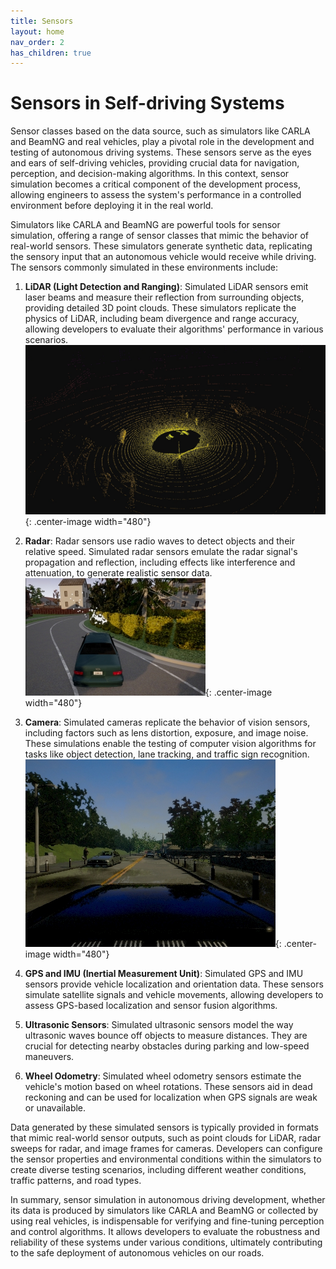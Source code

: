 ```yaml
---
title: Sensors
layout: home
nav_order: 2
has_children: true
---
```

# Sensors in Self-driving Systems

Sensor classes based on the data source, such as simulators like CARLA and BeamNG and real vehicles, play a pivotal role in the development and testing of autonomous driving systems. These sensors serve as the eyes and ears of self-driving vehicles, providing crucial data for navigation, perception, and decision-making algorithms. In this context, sensor simulation becomes a critical component of the development process, allowing engineers to assess the system's performance in a controlled environment before deploying it in the real world.

Simulators like CARLA and BeamNG are powerful tools for sensor simulation, offering a range of sensor classes that mimic the behavior of real-world sensors. These simulators generate synthetic data, replicating the sensory input that an autonomous vehicle would receive while driving. The sensors commonly simulated in these environments include:

1. **LiDAR (Light Detection and Ranging)**<a name="LiDAR"/>: Simulated LiDAR sensors emit laser beams and measure their reflection from surrounding objects, providing detailed 3D point clouds. These simulators replicate the physics of LiDAR, including beam divergence and range accuracy, allowing developers to evaluate their algorithms' performance in various scenarios.
![carla_lidar_point_cloud](../../assets/sensors/carla_lidar_point_cloud.jpg){: .center-image width="480"}

1. **Radar**<a name="Radar"/>: Radar sensors use radio waves to detect objects and their relative speed. Simulated radar sensors emulate the radar signal's propagation and reflection, including effects like interference and attenuation, to generate realistic sensor data.
![carla_sensors_radar](../../assets/sensors/carla_sensors_radar.jpg){: .center-image width="480"}

1. **Camera**<a name="Camera"/>: Simulated cameras replicate the behavior of vision sensors, including factors such as lens distortion, exposure, and image noise. These simulations enable the testing of computer vision algorithms for tasks like object detection, lane tracking, and traffic sign recognition.
![carla_sensors_rgb](../../assets/sensors/carla_sensors_rgb.jpg){: .center-image width="480"}

1. **GPS and IMU (Inertial Measurement Unit)<a name="GPS_IMU"/>**: Simulated GPS and IMU sensors provide vehicle localization and orientation data. These sensors simulate satellite signals and vehicle movements, allowing developers to assess GPS-based localization and sensor fusion algorithms.

2. **Ultrasonic Sensors<a name="Ultrasonic"/>**: Simulated ultrasonic sensors model the way ultrasonic waves bounce off objects to measure distances. They are crucial for detecting nearby obstacles during parking and low-speed maneuvers.

3. **Wheel Odometry<a name="Odometry"/>**: Simulated wheel odometry sensors estimate the vehicle's motion based on wheel rotations. These sensors aid in dead reckoning and can be used for localization when GPS signals are weak or unavailable.

Data generated by these simulated sensors is typically provided in formats that mimic real-world sensor outputs, such as point clouds for LiDAR, radar sweeps for radar, and image frames for cameras. Developers can configure the sensor properties and environmental conditions within the simulators to create diverse testing scenarios, including different weather conditions, traffic patterns, and road types.

In summary, sensor simulation in autonomous driving development, whether its data is produced by simulators like CARLA and BeamNG or collected by using real vehicles, is indispensable for verifying and fine-tuning perception and control algorithms. It allows developers to evaluate the robustness and reliability of these systems under various conditions, ultimately contributing to the safe deployment of autonomous vehicles on our roads.